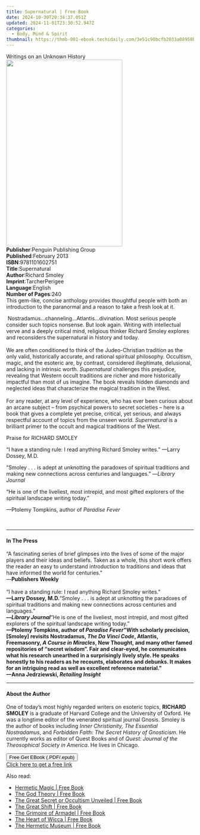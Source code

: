 ```yaml
---
title: Supernatural | Free Book
date: 2024-10-30T20:34:37.051Z
updated: 2024-11-01T23:30:52.947Z
categories:
  - Body, Mind & Spirit
thumbnail: https://thmb-001-ebook.techidaily.com/3e51c90bcfb2033a08958bf1a6cda48758e2d75156aab32344b7f343917fab25.jpg
---
```

<main id="book-container">
  <div class="flex flex-col">
    <div class="book-brief flex-1 py-6 px-4 sm:p-6 md:py-10 md:px-8">
      <!-- brief-->
      <div class="book-brief-main">Writings on an Unknown History</div>
    </div>
    <div
      class="book-meta-info flex-1 grid gap-4 col-start-1 col-end-3 row-start-1 sm:mb-6 sm:grid-cols-4 lg:gap-6 lg:col-start-2 lg:row-end-6 lg:row-span-6 lg:mb-0"
    >
      <div
        class="book-meta-info-left place-content-center mt-4 p-4 text-sm leading-6 col-start-2 col-span-2 dark:text-slate-400"
      >
        <img
          class="w-full h-500 object-cover rounded-lg sm:h-255 sm:col-span-2 lg:col-span-full"
          src="https://img-001-ebook.techidaily.com/22338399226c908c9e7fb931116c7840ed10e813015224f94c55729deb4526a0.jpg"
          alt=""
          width="312"
          height="500"
        />
      </div>
      <div
        class="book-meta-info-right mt-2 col-start-1 row-start-2 col-span-3 self-center"
      >
        <!-- meta data  -->
        <div class="flex flex-col px-4 md:px-8">
          <div class="flex-1">
            <strong>Publisher</strong>:<span class="px-2"
              >Penguin Publishing Group</span
            >
          </div>
          <div class="flex-1">
            <strong>Published</strong>:<span class="px-2">February 2013</span>
          </div>
          <div class="flex-1">
            <strong>ISBN</strong>:<span class="px-2">9781101602751</span>
          </div>
          <div class="flex-1">
            <strong>Title</strong>:<span class="px-2">Supernatural</span>
          </div>
          <div class="flex-1">
            <strong>Author</strong>:<span class="px-2">Richard Smoley</span>
          </div>
          <div class="flex-1">
            <strong>Imprint</strong>:<span class="px-2">TarcherPerigee</span>
          </div>
          <div class="flex-1">
            <strong>Language</strong>:<span class="px-2">English</span>
          </div>
          <div class="flex-1">
            <strong>Number of Pages</strong>:<span class="px-2">240</span>
          </div>
        </div>
      </div>
    </div>
    <div class="book-description flex-1 py-6 px-4 sm:p-6 md:py-10 md:px-8">
      <div class="book-description-main">
        <div accordion-content="" id="description">
          This gem-like, concise anthology provides thoughtful people with both
          an introduction to the paranormal and a reason to take a fresh look at
          it.
          <p>
            &nbsp;Nostradamus...channeling...Atlantis...divination. Most serious
            people consider such topics nonsense. But look again. Writing with
            intellectual verve and a deeply critical mind, religious thinker
            Richard Smoley explores and reconsiders the supernatural in history
            and today.<br /><br />We are often conditioned to think of the
            Judeo-Christian tradition as the only valid, historically accurate,
            and rational spiritual philosophy. Occultism, magic, and the
            esoteric are, by contrast, considered illegitimate, delusional, and
            lacking in intrinsic worth. <i>Supernatural </i>challenges this
            prejudice, revealing that Western occult traditions are richer and
            more historically impactful than most of us imagine. The book
            reveals hidden diamonds and neglected ideas that characterize the
            magical tradition in the West.<br /><br />For any reader, at any
            level of experience, who has ever been curious about an arcane
            subject – from psychical powers to secret societies – here is a book
            that gives a complete yet precise, critical, yet serious, and always
            respectful account of topics from the unseen world.
            <i>Supernatural</i> is a brilliant primer to the occult and magical
            traditions of the West.
          </p>
          <p>Praise for RICHARD SMOLEY</p>
          <p>
            “I have a standing rule: I read anything Richard Smoley writes.”
            —Larry Dossey, M.D.
          </p>
          <p>
            “Smoley . . . is adept at unknotting the paradoxes of spiritual
            traditions and making new connections across centuries and
            languages.” —<i>Library Journal</i>
          </p>
          <p>
            “He is one of the liveliest, most intrepid, and most gifted
            explorers of the spiritual landscape writing today.”
          </p>
          <p>—Ptolemy Tompkins, author of <i>Paradise Fever</i></p>
          <p>&nbsp;</p>
        </div>
        <div class="accordion-fader"></div>
      </div>
    </div>
    <div class="book-excerpts flex-1 py-6 px-4 sm:p-6 md:py-10 md:px-8">
      <!-- excerpts-->
      <div class="book-excerpts-main">
        <hr />
        <h4 class="placeholder placeholder-heading">
          <span>In The Press</span>
        </h4>
        <p>
          “A fascinating series of brief glimpses into the lives of some of the
          major players and their ideas and beliefs. Taken as a whole, this
          short work offers the reader an easy to understand introduction to
          traditions and ideas that have informed the world for centuries."<br />—<b
            >Publishers Weekly</b
          ><br /><br />“I have a standing rule: I read anything Richard Smoley
          writes.”<br /><b>—Larry Dossey, M.D.</b>“Smoley . . . is adept at
          unknotting the paradoxes of spiritual traditions and making new
          connections across centuries and languages.”<br /><b
            >—<i>Library Journal</i></b
          >“He is one of the liveliest, most intrepid, and most gifted explorers
          of the spiritual landscape writing today.”<br /><b
            >—Ptolemy Tompkins, author of <i>Paradise Fever</i
            ><b
              >"With scholarly precision, [Smoley] revisits Nostradamus,
              <i>The Da Vinci Code</i>, Atlantis, Freemasonry,
              <i>A Course in Miracles</i>, New Thought, and many other famed
              repositories of “secret wisdom”. Fair and clear-eyed, he
              communicates what his research unearthed in a surprisingly lively
              style. He speaks honestly to his readers as he recounts,
              elaborates and debunks. It makes for an intriguing read as well as
              excellent reference material."<br />—</b
            >Anna Jedrziewski, <i>Retailing Insight</i></b
          >
        </p>
      </div>
    </div>
    <div class="book-about-author flex-1 py-6 px-4 sm:p-6 md:py-10 md:px-8">
      <!-- about author-->
      <div class="book-main-author-main">
        <hr />
        <h4 class="placeholder placeholder-heading">
          <span>About the Author</span>
        </h4>
        <p></p>
        <p>
          One of today’s most highly regarded writers on esoteric topics,
          <b>RICHARD SMOLEY</b> is a graduate of Harvard College and the
          University of Oxford. He was a longtime editor of the venerated
          spiritual journal Gnosis. Smoley is the author of books including
          <i>Inner Christianity, The Essential Nostradamus</i>, and
          <i>Forbidden Faith: The Secret History of Gnosticism</i>. He currently
          works as editor of Quest Books and of
          <i>Quest: Journal of the Theosophical Society in America</i>. He lives
          in Chicago.
        </p>
        <p></p>
      </div>
    </div>
    <div class="book-free-get flex-1 py-6 px-4 sm:p-6 md:py-10 md:px-8">
      <button
        id="btn-free-get"
        class="bg-blue-500 hover:bg-blue-700 text-white font-bold py-2 px-4 rounded"
      >
        Free Get EBook (.PDF/.epub)
      </button>
      <div id="countdown-display" class="px-2 text-lg mt-2"></div>
      <a
        id="free-link"
        class="hidden bg-blue-500 hover:bg-blue-700 text-white font-bold py-2 px-4 rounded"
        href="https://www.ebooks.com/en-us/book/976820/supernatural/richard-smoley/"
        target="_blank"
        >Click here to get a free link</a
      >
    </div>
    <script>
      let countdownTime = 0;
      let countdownInterval = null;
      document
        .getElementById('btn-free-get')
        .addEventListener('click', startCountdown);
      function startCountdown() {
        countdownTime = new Date().getTime() + 60000 * 3;
        countdownInterval = setInterval(updateCountdown, 1000);
        document.getElementById('btn-free-get').disabled = true;
        document
          .getElementById('btn-free-get')
          .classList.add('bg-gray-500', 'cursor-not-allowed');
      }
      function updateCountdown() {
        let currentTime = new Date().getTime();
        let timeLeft = countdownTime - currentTime;
        let secondsLeft = Math.floor(timeLeft / 1000);
        document.getElementById('countdown-display').innerHTML =
          `Remaining time: ${secondsLeft} seconds.`;
        if (secondsLeft <= 0) {
          clearInterval(countdownInterval);
          document.getElementById('btn-free-get').classList.add('hidden');
          document.getElementById('free-link').classList.remove('hidden');
          document.getElementById('countdown-display').innerHTML = '';
        }
      }
    </script>
  </div>
</main>

<ins class="adsbygoogle"
      style="display:block"
      data-ad-client="ca-pub-7571918770474297"
      data-ad-slot="8358498916"
      data-ad-format="auto"
      data-full-width-responsive="true"></ins>
    

<span class="atpl-alsoreadstyle">Also read:</span>
<div><ul>
<li><a href="https://novels-ebooks.techidaily.com/1125763-9781609253769-hermetic-magic/"><u>Hermetic Magic | Free Book</u></a></li>
<li><a href="https://novels-ebooks.techidaily.com/1125737-9781609250140-the-god-theory/"><u>The God Theory | Free Book</u></a></li>
<li><a href="https://novels-ebooks.techidaily.com/1125744-9781609254216-the-great-secret-or-occultism-unveiled/"><u>The Great Secret or Occultism Unveiled | Free Book</u></a></li>
<li><a href="https://novels-ebooks.techidaily.com/1125745-9781609250157-the-great-shift/"><u>The Great Shift | Free Book</u></a></li>
<li><a href="https://novels-ebooks.techidaily.com/1125748-9781609254612-the-grimoire-of-armadel/"><u>The Grimoire of Armadel | Free Book</u></a></li>
<li><a href="https://novels-ebooks.techidaily.com/1125758-9781609252335-the-heart-of-wicca/"><u>The Heart of Wicca | Free Book</u></a></li>
<li><a href="https://novels-ebooks.techidaily.com/1125764-9781609255855-the-hermetic-museum/"><u>The Hermetic Museum | Free Book</u></a></li>
</ul></div>

